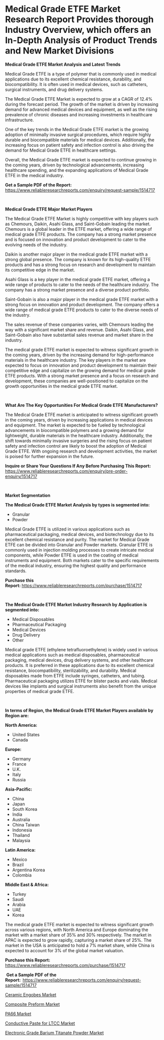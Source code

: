 <p><h1>Medical Grade ETFE Market Research Report Provides thorough Industry Overview, which offers an In-Depth Analysis of Product Trends and New Market Divisions</h1></p><p><strong>Medical Grade ETFE Market Analysis and Latest Trends</strong></p>
<p><p>Medical Grade ETFE is a type of polymer that is commonly used in medical applications due to its excellent chemical resistance, durability, and biocompatibility. It is often used in medical devices, such as catheters, surgical instruments, and drug delivery systems.</p><p>The Medical Grade ETFE Market is expected to grow at a CAGR of 12.4% during the forecast period. The growth of the market is driven by increasing demand for advanced medical devices and equipment, as well as the rising prevalence of chronic diseases and increasing investments in healthcare infrastructure.</p><p>One of the key trends in the Medical Grade ETFE market is the growing adoption of minimally invasive surgical procedures, which require highly durable and biocompatible materials for medical devices. Additionally, the increasing focus on patient safety and infection control is also driving the demand for Medical Grade ETFE in healthcare settings.</p><p>Overall, the Medical Grade ETFE market is expected to continue growing in the coming years, driven by technological advancements, increasing healthcare spending, and the expanding applications of Medical Grade ETFE in the medical industry.</p></p>
<p><strong>Get a Sample PDF of the Report:&nbsp;</strong> <a href="https://www.reliableresearchreports.com/enquiry/request-sample/1514717">https://www.reliableresearchreports.com/enquiry/request-sample/1514717</a></p>
<p>&nbsp;</p>
<p><strong>Medical Grade ETFE Major Market Players</strong></p>
<p><p>The Medical Grade ETFE Market is highly competitive with key players such as Chemours, Daikin, Asahi Glass, and Saint-Gobain leading the market. Chemours is a global leader in the ETFE market, offering a wide range of medical grade ETFE products. The company has a strong market presence and is focused on innovation and product development to cater to the evolving needs of the industry.</p><p>Daikin is another major player in the medical grade ETFE market with a strong global presence. The company is known for its high-quality ETFE products and has a strong focus on research and development to maintain its competitive edge in the market.</p><p>Asahi Glass is a key player in the medical grade ETFE market, offering a wide range of products to cater to the needs of the healthcare industry. The company has a strong market presence and a diverse product portfolio.</p><p>Saint-Gobain is also a major player in the medical grade ETFE market with a strong focus on innovation and product development. The company offers a wide range of medical grade ETFE products to cater to the diverse needs of the industry.</p><p>The sales revenue of these companies varies, with Chemours leading the way with a significant market share and revenue. Daikin, Asahi Glass, and Saint-Gobain also have substantial sales revenue and market share in the industry.</p><p>The medical grade ETFE market is expected to witness significant growth in the coming years, driven by the increasing demand for high-performance materials in the healthcare industry. The key players in the market are expected to focus on innovation and product development to maintain their competitive edge and capitalize on the growing demand for medical grade ETFE products. With a strong market presence and a focus on research and development, these companies are well-positioned to capitalize on the growth opportunities in the medical grade ETFE market.</p></p>
<p>&nbsp;</p>
<p><strong>What Are The Key Opportunities For Medical Grade ETFE Manufacturers?</strong></p>
<p><p>The Medical Grade ETFE market is anticipated to witness significant growth in the coming years, driven by increasing applications in medical devices and equipment. The market is expected to be fueled by technological advancements in biocompatible polymers and a growing demand for lightweight, durable materials in the healthcare industry. Additionally, the shift towards minimally invasive surgeries and the rising focus on patient safety and infection control are likely to boost the adoption of Medical Grade ETFE. With ongoing research and development activities, the market is poised for further expansion in the future.</p></p>
<p><strong>Inquire or Share Your Questions If Any Before Purchasing This Report:</strong> <a href="https://www.reliableresearchreports.com/enquiry/pre-order-enquiry/1514717">https://www.reliableresearchreports.com/enquiry/pre-order-enquiry/1514717</a></p>
<p>&nbsp;</p>
<p><strong>Market Segmentation</strong></p>
<p><strong>The Medical Grade ETFE Market Analysis by types is segmented into:</strong></p>
<p><ul><li>Granular</li><li>Powder</li></ul></p>
<p><p>Medical Grade ETFE is utilized in various applications such as pharmaceutical packaging, medical devices, and biotechnology due to its excellent chemical resistance and purity. The market for Medical Grade ETFE can be divided into Granular and Powder markets. Granular ETFE is commonly used in injection molding processes to create intricate medical components, while Powder ETFE is used in the coating of medical instruments and equipment. Both markets cater to the specific requirements of the medical industry, ensuring the highest quality and performance standards.</p></p>
<p><strong>Purchase this Report:&nbsp;</strong><a href="https://www.reliableresearchreports.com/purchase/1514717">https://www.reliableresearchreports.com/purchase/1514717</a></p>
<p>&nbsp;</p>
<p><strong>The Medical Grade ETFE Market Industry Research by Application is segmented into:</strong></p>
<p><ul><li>Medical Disposables</li><li>Pharmaceutical Packaging</li><li>Medical Devices</li><li>Drug Delivery</li><li>Other</li></ul></p>
<p><p>Medical grade ETFE (ethylene tetrafluoroethylene) is widely used in various medical applications such as medical disposables, pharmaceutical packaging, medical devices, drug delivery systems, and other healthcare products. It is preferred in these applications due to its excellent chemical resistance, biocompatibility, sterilizability, and durability. Medical disposables made from ETFE include syringes, catheters, and tubing. Pharmaceutical packaging utilizes ETFE for blister packs and vials. Medical devices like implants and surgical instruments also benefit from the unique properties of medical grade ETFE.</p></p>
<p>&nbsp;</p>
<p><strong>In terms of Region, the Medical Grade ETFE Market Players available by Region are:</strong></p>
<p>
    <p> <strong> North America: </strong>
        <ul>
            <li>United States</li>
            <li>Canada</li>
        </ul>
        </p> 
    <p> <strong> Europe: </strong>
        <ul>
            <li>Germany</li>
            <li>France</li>
            <li>U.K.</li>
            <li>Italy</li>
            <li>Russia</li>
        </ul>
        </p> 
    <p> <strong> Asia-Pacific: </strong>
        <ul>
            <li>China</li>
            <li>Japan</li>
            <li>South Korea</li>
            <li>India</li>
            <li>Australia</li>
            <li>China Taiwan</li>
            <li>Indonesia</li>
            <li>Thailand</li>
            <li>Malaysia</li>
        </ul>
        </p> 
    <p> <strong> Latin America: </strong>
        <ul>
            <li>Mexico</li>
            <li>Brazil</li>
            <li>Argentina Korea</li>
            <li>Colombia</li>
        </ul>
        </p> 
    <p> <strong> Middle East & Africa: </strong>
        <ul>
            <li>Turkey</li>
            <li>Saudi</li>
            <li>Arabia</li>
            <li>UAE</li>
            <li>Korea</li>
        </ul>
    </p>
    </p>
<p><p>The medical grade ETFE market is expected to witness significant growth across various regions, with North America and Europe dominating the market with a market share of 35% and 30% respectively. The market in APAC is expected to grow rapidly, capturing a market share of 25%. The market in the USA is anticipated to hold a 7% market share, while China is expected to account for 3% of the global market valuation.</p></p>
<p><strong>Purchase this Report: </strong><a href="https://www.reliableresearchreports.com/purchase/1514717">https://www.reliableresearchreports.com/purchase/1514717</a></p>
<p>&nbsp;<strong>Get a Sample PDF of the Report:&nbsp;&nbsp;</strong><a href="https://www.reliableresearchreports.com/enquiry/request-sample/1514717">https://www.reliableresearchreports.com/enquiry/request-sample/1514717</a></p>
<p><strong></strong></p>
<p><p><a href="https://angry-finch-aaf.notion.site/Ceramic-Engobes-Market-Research-Report-Reveals-The-Latest-Trends-And-Opportunities-of-this-Market-fo-1c435eedbe4d475a94e4715d384cdf99">Ceramic Engobes Market</a></p><p><a href="https://view.publitas.com/reportprime-1/composite-preform-market-research-report-forecasted-for-period-from-2024-2031-by-market-type-market-application-and-region/">Composite Preform Market</a></p><p><a href="https://view.publitas.com/reportprime-1/pa66-market-size-and-examines-its-market-scope-with-a-primary-focus-on-growth-opportunities-and-forecasted-trends-spanning-from-2024-to-2031/">PA66 Market</a></p><p><a href="https://faithful-glue-af3.notion.site/Conductive-Paste-for-LTCC-Market-Share-Market-New-Trends-Analysis-Report-By-Type-By-Application--8624ed3166914b5ba2dd6917e07a3560">Conductive Paste for LTCC Market</a></p><p><a href="https://chivalrous-flock-a86.notion.site/Electronic-Grade-Barium-Titanate-Powder-Market-Size-Market-Share-and-Global-Market-Analysis-Report--976b5f80ec514752b22acbf60e0cb4e2">Electronic Grade Barium Titanate Powder Market</a></p></p>